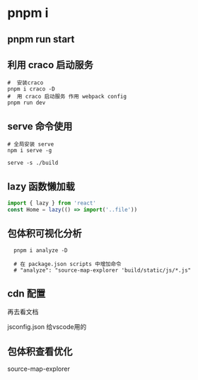 # pnpm i

## pnpm run start

## 利用 craco 启动服务

```shell
#  安装craco
pnpm i craco -D
#  用 craco 启动服务 作用 webpack config
pnpm run dev
```

## serve 命令使用

```shell
# 全局安装 serve
npm i serve -g

serve -s ./build
```

## lazy 函数懒加载

```javascript
import { lazy } from 'react'
const Home = lazy(() => import('..file'))
```

## 包体积可视化分析

```shell
  pnpm i analyze -D

  # 在 package.json scripts 中增加命令
  # "analyze": "source-map-explorer 'build/static/js/*.js"
```

## cdn 配置

再去看文档

jsconfig.json 给vscode用的

## 包体积查看优化
source-map-explorer
